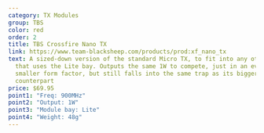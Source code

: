 ```yaml
---
category: TX Modules
group: TBS
color: red
order: 2
title: TBS Crossfire Nano TX
link: https://www.team-blacksheep.com/products/prod:xf_nano_tx
text: A sized-down version of the standard Micro TX, to fit into any other radio
  that uses the Lite bay. Outputs the same 1W to compete, just in an even
  smaller form factor, but still falls into the same trap as its bigger
  counterpart
price: $69.95
point1: "Freq: 900MHz"
point2: "Output: 1W"
point3: "Module bay: Lite"
point4: "Weight: 48g"
---
```

